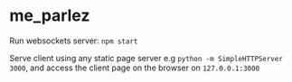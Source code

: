 # me_parlez

Run websockets server: `npm start`

Serve client using any static page server e.g `python -m SimpleHTTPServer 3000`, and access the client page on the browser on `127.0.0.1:3000`

